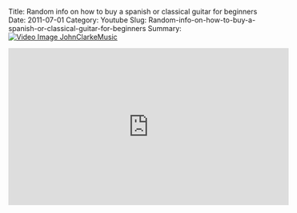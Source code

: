 Title: Random info on how to buy a spanish or classical guitar for beginners
Date: 2011-07-01
Category: Youtube
Slug: Random-info-on-how-to-buy-a-spanish-or-classical-guitar-for-beginners
Summary: <a href="/Random-info-on-how-to-buy-a-spanish-or-classical-guitar-for-beginners.html"><img src="https://i.ytimg.com/vi/3TuF522FXHA/hqdefault.jpg" alt="Video Image JohnClarkeMusic"></a>

<iframe width="560" height="315" src="https://www.youtube.com/embed/3TuF522FXHA" title="YouTube video player" frameborder="0" allow="accelerometer; autoplay; clipboard-write; encrypted-media; gyroscope; picture-in-picture" allowfullscreen></iframe>

